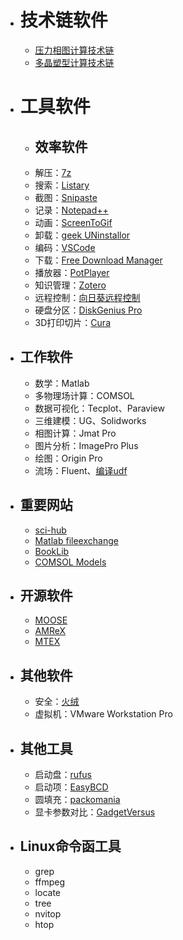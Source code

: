 
- # 技术链软件
  - [压力相图计算技术链](note1.md)
  - [多晶塑型计算技术链](note2.md)

- # 工具软件

  - ## 效率软件
  - 解压：[7z](https://www.7-zip.org/)
  - 搜索：[Listary](https://www.listary.com/)
  - 截图：[Snipaste](https://www.snipaste.com/)
  - 记录：[Notepad++](https://notepad-plus-plus.org/)
  - 动画：[ScreenToGif](https://www.screentogif.com/)
  - 卸载：[geek UNinstallor](https://geekuninstaller.com/)
  - 编码：[VSCode](https://code.visualstudio.com/)
  - 下载：[Free Download Manager](https://www.freedownloadmanager.org/)
  - 播放器：[PotPlayer](https://potplayer.daum.net/)
  - 知识管理：[Zotero](https://www.zotero.org/)
  - 远程控制：[向日葵远程控制](https://sunlogin.oray.com/)
  - 硬盘分区：[DiskGenius Pro](https://www.diskgenius.cn/)
  - 3D打印切片：[Cura](https://github.com/Ultimaker/Cura)

- ## 工作软件
  - 数学：Matlab
  - 多物理场计算：COMSOL
  - 数据可视化：Tecplot、Paraview
  - 三维建模：UG、Solidworks
  - 相图计算：Jmat Pro
  - 图片分析：ImagePro Plus
  - 绘图：Origin Pro
  - 流场：Fluent、[编译udf](https://www.lmlphp.com/user/57824/article/item/2648319/)

- ## 重要网站
  - [sci-hub](https://sci-hub.ren/)
  - [Matlab fileexchange](https://ww2.mathworks.cn/matlabcentral/fileexchange/)
  - [BookLib](http://libgen.rs/)
  - [COMSOL Models](https://cn.comsol.com/models)


- ## 开源软件
  - [MOOSE](https://mooseframework.inl.gov/)
  - [AMReX](https://amrex-codes.github.io/)
  - [MTEX](https://mtex-toolbox.github.io/)

- ## 其他软件
  - 安全：[火绒](https://www.huorong.cn/)
  - 虚拟机：VMware Workstation Pro

- ## 其他工具
  - 启动盘：[rufus](https://rufus.ie/zh/)
  - 启动项：[EasyBCD](https://easybcd.org/)
  - 圆填充：[packomania](http://www.packomania.com/)
  - 显卡参数对比：[GadgetVersus](https://gadgetversus.com/graphics-card/)

- ## Linux命令函工具
  - grep
  - ffmpeg
  - locate
  - tree
  - nvitop
  - htop
